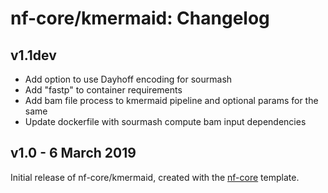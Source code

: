 # nf-core/kmermaid: Changelog

## v1.1dev

* Add option to use Dayhoff encoding for sourmash
* Add "fastp" to container requirements
* Add bam file process to kmermaid pipeline and optional params
  for the same
* Update dockerfile with sourmash compute bam input dependencies

## v1.0 - 6 March 2019

Initial release of nf-core/kmermaid, created with the [nf-core](http://nf-co.re/) template.
